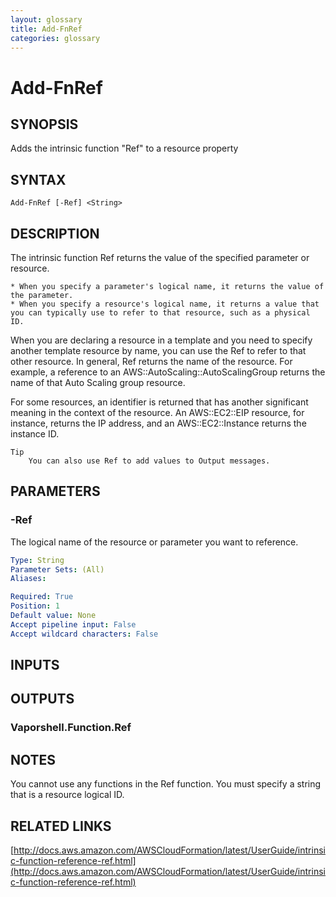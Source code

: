 ```yaml
---
layout: glossary
title: Add-FnRef
categories: glossary
---
```


# Add-FnRef

## SYNOPSIS
Adds the intrinsic function "Ref" to a resource property

## SYNTAX

```
Add-FnRef [-Ref] <String>
```

## DESCRIPTION
The intrinsic function Ref returns the value of the specified parameter or resource.

    * When you specify a parameter's logical name, it returns the value of the parameter.
    * When you specify a resource's logical name, it returns a value that you can typically use to refer to that resource, such as a physical ID.
    
When you are declaring a resource in a template and you need to specify another template resource by name, you can use the Ref to refer to that other resource.
In general, Ref returns the name of the resource.
For example, a reference to an AWS::AutoScaling::AutoScalingGroup returns the name of that Auto Scaling group resource.

For some resources, an identifier is returned that has another significant meaning in the context of the resource.
An AWS::EC2::EIP resource, for instance, returns the IP address, and an AWS::EC2::Instance returns the instance ID.

    Tip
        You can also use Ref to add values to Output messages.

## PARAMETERS

### -Ref
The logical name of the resource or parameter you want to reference.

```yaml
Type: String
Parameter Sets: (All)
Aliases: 

Required: True
Position: 1
Default value: None
Accept pipeline input: False
Accept wildcard characters: False
```

## INPUTS

## OUTPUTS

### Vaporshell.Function.Ref

## NOTES
You cannot use any functions in the Ref function.
You must specify a string that is a resource logical ID.

## RELATED LINKS

[http://docs.aws.amazon.com/AWSCloudFormation/latest/UserGuide/intrinsic-function-reference-ref.html](http://docs.aws.amazon.com/AWSCloudFormation/latest/UserGuide/intrinsic-function-reference-ref.html)


